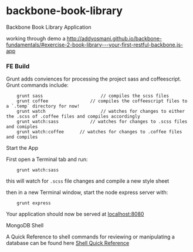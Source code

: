 backbone-book-library
=============

Backbone Book Library Application

working through demo a http://addyosmani.github.io/backbone-fundamentals/#exercise-2-book-library---your-first-restful-backbone.js-app

### FE Build

Grunt adds conviences for processing the project sass and coffeescript. Grunt commands include:

		grunt sass 						// compiles the scss files
		grunt coffee  				// compiles the coffeescript files to a `.temp` directory for now!
		grunt watch						// watches for changes to either the .scss of .coffee files and compiles accordingly
		grunt watch:sass			// watches for changes to .scss files and comiples
		grunt watch:coffee		// watches for changes to .coffee files and compiles


Start the App

First open a Terminal tab and run:

		grunt watch:sass

this will watch for `.scss` file changes and compile a new style sheet

then in a new Terminal window, start the node express server with:

		grunt express

Your application should now be served at [localhost:8080](http://localhost:8080)


MongoDB Shell

A Quick Reference to shell commands for reviewing or manipulating a database can be found here [Shell Quick Reference](http://docs.mongodb.org/manual/reference/mongo-shell/)